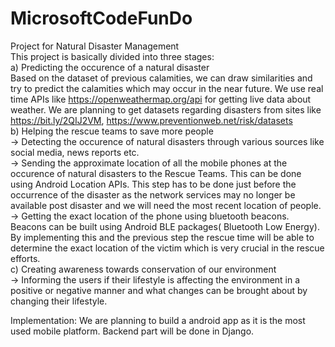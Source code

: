# MicrosoftCodeFunDo
Project for Natural Disaster Management<br />
This project is basically divided into three stages:<br />
a) Predicting the occurence of a natural disaster<br />
	Based on the dataset of previous calamities, we can draw similarities and try to predict the calamities which may occur in the near future. We use real time APIs like https://openweathermap.org/api for getting live data about weather. We are planning to get datasets regarding disasters from sites like https://bit.ly/2QIJ2VM, https://www.preventionweb.net/risk/datasets <br />
b) Helping the rescue teams to save more people <br />
	-> Detecting the occurence of natural disasters through various sources like social media, news reports etc.<br />
	-> Sending the approximate location of all the mobile phones at the occurence of natural disasters to the Rescue     		Teams. This can be done using Android Location APIs. This step has to be done just before the occurrence of the 	   disaster as the network services may no longer be available post disaster and we will need the most recent location    	  of people. <br />
	-> Getting the exact location of the phone using bluetooth beacons. Beacons can be built using Android BLE packages( 		Bluetooth Low Energy). By implementing this and the previous step the rescue time will be able to determine the 	   exact location of the victim which is very crucial in the rescue efforts.<br />
c) Creating awareness towards conservation of our environment <br />
	-> Informing the users if their lifestyle is affecting the environment in a positive or negative manner and what changes can be brought about by changing their lifestyle.
	
Implementation: We are planning to build a android app as it is the most used mobile platform. Backend part will be done in Django.
